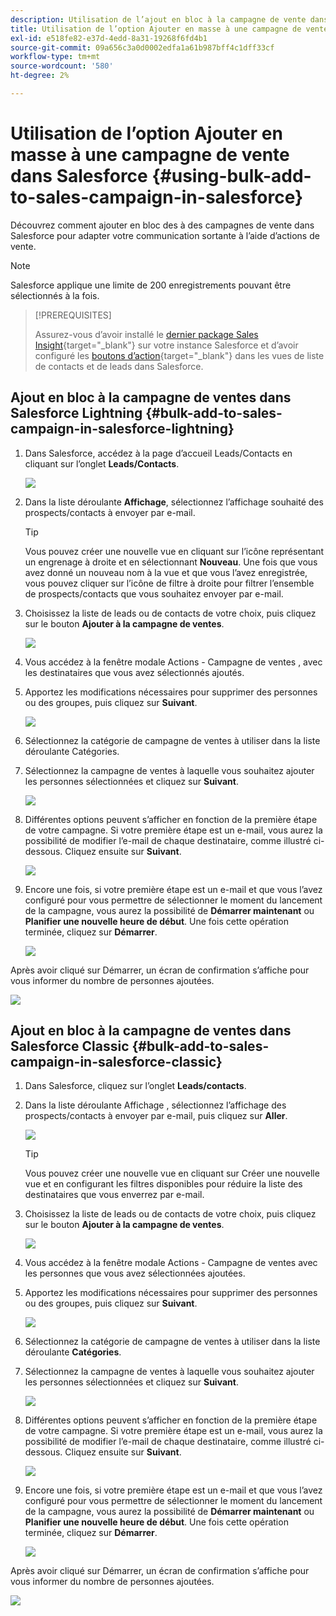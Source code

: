 ```yaml
---
description: Utilisation de l’ajout en bloc à la campagne de vente dans Salesforce - Documents Marketo - Documentation du produit
title: Utilisation de l’option Ajouter en masse à une campagne de vente dans Salesforce
exl-id: e518fe82-e37d-4edd-8a31-19268f6fd4b1
source-git-commit: 09a656c3a0d0002edfa1a61b987bff4c1dff33cf
workflow-type: tm+mt
source-wordcount: '580'
ht-degree: 2%

---
```


# Utilisation de l’option Ajouter en masse à une campagne de vente dans Salesforce {#using-bulk-add-to-sales-campaign-in-salesforce}

Découvrez comment ajouter en bloc des à des campagnes de vente dans Salesforce pour adapter votre communication sortante à l’aide d’actions de vente.

>[!NOTE]
>
>Salesforce applique une limite de 200 enregistrements pouvant être sélectionnés à la fois.

>[!PREREQUISITES]
>
>Assurez-vous d’avoir installé le [dernier package Sales Insight](/help/marketo/product-docs/marketo-sales-insight/msi-for-salesforce/upgrading/upgrading-your-msi-package.md){target="_blank"} sur votre instance Salesforce et d’avoir configuré les [&#x200B; boutons d’action](/help/marketo/product-docs/marketo-sales-insight/actions/crm/salesforce-package-configuration/add-action-buttons-to-salesforce-list-view.md){target="_blank"} dans les vues de liste de contacts et de leads dans Salesforce.

## Ajout en bloc à la campagne de ventes dans Salesforce Lightning {#bulk-add-to-sales-campaign-in-salesforce-lightning}

1. Dans Salesforce, accédez à la page d’accueil Leads/Contacts en cliquant sur l’onglet **Leads/Contacts**.

   ![](assets/using-bulk-add-to-sales-campaign-in-salesforce-1.png)

1. Dans la liste déroulante **Affichage**, sélectionnez l’affichage souhaité des prospects/contacts à envoyer par e-mail.

   >[!TIP]
   >
   >Vous pouvez créer une nouvelle vue en cliquant sur l’icône représentant un engrenage à droite et en sélectionnant **Nouveau**. Une fois que vous avez donné un nouveau nom à la vue et que vous l’avez enregistrée, vous pouvez cliquer sur l’icône de filtre à droite pour filtrer l’ensemble de prospects/contacts que vous souhaitez envoyer par e-mail.

1. Choisissez la liste de leads ou de contacts de votre choix, puis cliquez sur le bouton **Ajouter à la campagne de ventes**.

   ![](assets/using-bulk-add-to-sales-campaign-in-salesforce-2.png)

1. Vous accédez à la fenêtre modale Actions - Campagne de ventes , avec les destinataires que vous avez sélectionnés ajoutés.

1. Apportez les modifications nécessaires pour supprimer des personnes ou des groupes, puis cliquez sur **Suivant**.

   ![](assets/using-bulk-add-to-sales-campaign-in-salesforce-3.png)

1. Sélectionnez la catégorie de campagne de ventes à utiliser dans la liste déroulante Catégories.

1. Sélectionnez la campagne de ventes à laquelle vous souhaitez ajouter les personnes sélectionnées et cliquez sur **Suivant**.

   ![](assets/using-bulk-add-to-sales-campaign-in-salesforce-4.png)

1. Différentes options peuvent s’afficher en fonction de la première étape de votre campagne. Si votre première étape est un e-mail, vous aurez la possibilité de modifier l’e-mail de chaque destinataire, comme illustré ci-dessous. Cliquez ensuite sur **Suivant**.

   ![](assets/using-bulk-add-to-sales-campaign-in-salesforce-5.png)

1. Encore une fois, si votre première étape est un e-mail et que vous l’avez configuré pour vous permettre de sélectionner le moment du lancement de la campagne, vous aurez la possibilité de **Démarrer maintenant** ou **Planifier une nouvelle heure de début**. Une fois cette opération terminée, cliquez sur **Démarrer**.

   ![](assets/using-bulk-add-to-sales-campaign-in-salesforce-6.png)

Après avoir cliqué sur Démarrer, un écran de confirmation s’affiche pour vous informer du nombre de personnes ajoutées.

![](assets/using-bulk-add-to-sales-campaign-in-salesforce-7.png)

## Ajout en bloc à la campagne de ventes dans Salesforce Classic {#bulk-add-to-sales-campaign-in-salesforce-classic}

1. Dans Salesforce, cliquez sur l’onglet **Leads/contacts**.

1. Dans la liste déroulante Affichage , sélectionnez l’affichage des prospects/contacts à envoyer par e-mail, puis cliquez sur **Aller**.

   ![](assets/using-bulk-add-to-sales-campaign-in-salesforce-8.png)

   >[!TIP]
   >
   >Vous pouvez créer une nouvelle vue en cliquant sur Créer une nouvelle vue et en configurant les filtres disponibles pour réduire la liste des destinataires que vous enverrez par e-mail.

1. Choisissez la liste de leads ou de contacts de votre choix, puis cliquez sur le bouton **Ajouter à la campagne de ventes**.

   ![](assets/using-bulk-add-to-sales-campaign-in-salesforce-9.png)

1. Vous accédez à la fenêtre modale Actions - Campagne de ventes avec les personnes que vous avez sélectionnées ajoutées.

1. Apportez les modifications nécessaires pour supprimer des personnes ou des groupes, puis cliquez sur **Suivant**.

   ![](assets/using-bulk-add-to-sales-campaign-in-salesforce-10.png)

1. Sélectionnez la catégorie de campagne de ventes à utiliser dans la liste déroulante **Catégories**.

1. Sélectionnez la campagne de ventes à laquelle vous souhaitez ajouter les personnes sélectionnées et cliquez sur **Suivant**.

   ![](assets/using-bulk-add-to-sales-campaign-in-salesforce-11.png)

1. Différentes options peuvent s’afficher en fonction de la première étape de votre campagne. Si votre première étape est un e-mail, vous aurez la possibilité de modifier l’e-mail de chaque destinataire, comme illustré ci-dessous. Cliquez ensuite sur **Suivant**.

   ![](assets/using-bulk-add-to-sales-campaign-in-salesforce-12.png)

1. Encore une fois, si votre première étape est un e-mail et que vous l’avez configuré pour vous permettre de sélectionner le moment du lancement de la campagne, vous aurez la possibilité de **Démarrer maintenant** ou **Planifier une nouvelle heure de début**. Une fois cette opération terminée, cliquez sur **Démarrer**.

   ![](assets/using-bulk-add-to-sales-campaign-in-salesforce-13.png)

Après avoir cliqué sur Démarrer, un écran de confirmation s’affiche pour vous informer du nombre de personnes ajoutées.

![](assets/using-bulk-add-to-sales-campaign-in-salesforce-14.png)

